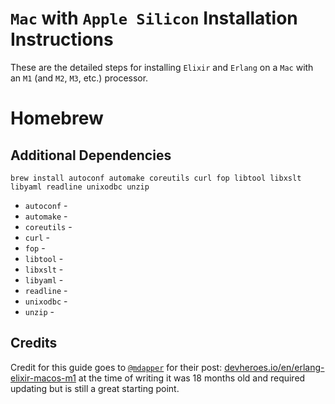# `Mac` with `Apple Silicon` Installation Instructions

These are the detailed steps for installing
`Elixir` and `Erlang` on a `Mac` 
with an `M1` (and `M2`, `M3`, etc.) processor.

# Homebrew

## Additional Dependencies

```
brew install autoconf automake coreutils curl fop libtool libxslt libyaml readline unixodbc unzip
```

+ `autoconf` - 
+ `automake` - 
+ `coreutils` - 
+ `curl` - 
+ `fop` - 
+ `libtool` - 
+ `libxslt` - 
+ `libyaml` - 
+ `readline` - 
+ `unixodbc` - 
+ `unzip` - 


## Credits

Credit for this guide goes to 
[`@mdapper`](https://github.com/mdapper)
for their post:
[devheroes.io/en/erlang-elixir-macos-m1](https://devheroes.io/en/erlang-elixir-macos-m1/)
at the time of writing 
it was 18 months old
and required updating
but is still a great starting point.
